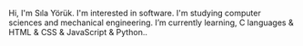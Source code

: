 Hi, I'm Sıla Yörük.
I'm interested in software.
I'm studying computer sciences and mechanical engineering.
I’m currently learning, C languages & HTML & CSS & JavaScript & Python..



<!---
silayoruk/silayoruk is a ✨ special ✨ repository because its `README.md` (this file) appears on your GitHub profile.
You can click the Preview link to take a look at your changes.
--->

